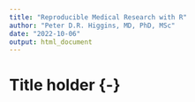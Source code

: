 ```yaml
---
title: "Reproducible Medical Research with R"
author: "Peter D.R. Higgins, MD, PhD, MSc"
date: "2022-10-06"
output: html_document
---
```

# Title holder {-}
